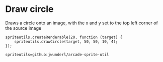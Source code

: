 # Draw circle

Draws a circle onto an image, with the x and y set to the top left corner of the source image

```blocks
spriteutils.createRenderable(20, function (target) {
    spriteutils.drawCircle(target, 50, 50, 10, 4);
});
```

```package
spriteutils=github:jwunderl/arcade-sprite-util
```